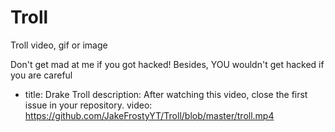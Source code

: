 # Troll
Troll video, gif or image

Don't get mad at me if you got hacked!
Besides, YOU wouldn't get hacked if you are careful

- title: Drake Troll
  description: After watching this video, close the first issue in your repository.
  video: https://github.com/JakeFrostyYT/Troll/blob/master/troll.mp4
